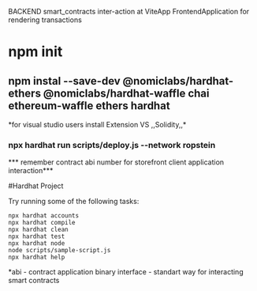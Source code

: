 BACKEND smart_contracts inter-action at ViteApp FrontendApplication
  for rendering transactions

# npm init

## npm instal --save-dev @nomiclabs/hardhat-ethers @nomiclabs/hardhat-waffle chai ethereum-waffle ethers hardhat

\*for visual studio users install Extension VS ,,Solidity,,\*

### npx hardhat run scripts/deploy.js --network ropstein
*** remember contract abi number for storefront client application interaction***

#Hardhat Project

Try running some of the following tasks:

```shell
npx hardhat accounts
npx hardhat compile
npx hardhat clean
npx hardhat test
npx hardhat node
node scripts/sample-script.js
npx hardhat help
```

\*abi - contract application binary interface - standart way for interacting smart contracts
